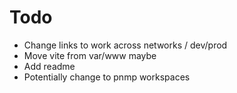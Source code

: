 # Todo

- Change links to work across networks / dev/prod
- Move vite from var/www maybe
- Add readme
- Potentially change to pnmp workspaces
